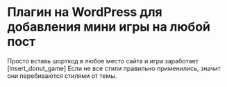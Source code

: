 # Плагин на WordPress для добавления мини игры на любой пост

Просто вставь шорткод в любое место сайта и игра заработает [insert_donut_game]
Если не все стили правильно применились, значит они перебиваются стилями от темы.
